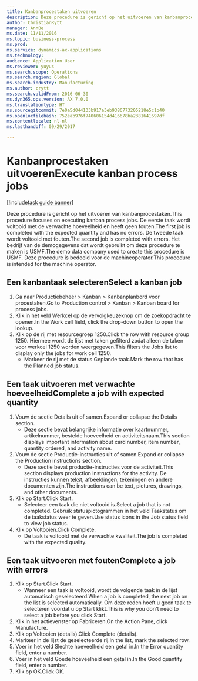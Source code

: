 ```yaml
--- 
title: Kanbanprocestaken uitvoeren
description: Deze procedure is gericht op het uitvoeren van kanbanprocestaken.
author: ChristianRytt
manager: AnnBe
ms.date: 11/11/2016
ms.topic: business-process
ms.prod: 
ms.service: dynamics-ax-applications
ms.technology: 
audience: Application User
ms.reviewer: yuyus
ms.search.scope: Operations
ms.search.region: Global
ms.search.industry: Manufacturing
ms.author: crytt
ms.search.validFrom: 2016-06-30
ms.dyn365.ops.version: AX 7.0.0
ms.translationtype: HT
ms.sourcegitcommit: 7e0a5d044133b917a3eb9386773205218e5c1b40
ms.openlocfilehash: 752eab976f740606154d416678ba2381641697df
ms.contentlocale: nl-nl
ms.lasthandoff: 09/29/2017

---
```

# <a name="execute-kanban-process-jobs"></a><span data-ttu-id="ead19-103">Kanbanprocestaken uitvoeren</span><span class="sxs-lookup"><span data-stu-id="ead19-103">Execute kanban process jobs</span></span>

[!include[task guide banner](../../includes/task-guide-banner.md)]

<span data-ttu-id="ead19-104">Deze procedure is gericht op het uitvoeren van kanbanprocestaken.</span><span class="sxs-lookup"><span data-stu-id="ead19-104">This procedure focuses on executing kanban process jobs.</span></span> <span data-ttu-id="ead19-105">De eerste taak wordt voltooid met de verwachte hoeveelheid en heeft geen fouten.</span><span class="sxs-lookup"><span data-stu-id="ead19-105">The first job is completed with the expected quantity and has no errors.</span></span> <span data-ttu-id="ead19-106">De tweede taak wordt voltooid met fouten.</span><span class="sxs-lookup"><span data-stu-id="ead19-106">The second job is completed with errors.</span></span> <span data-ttu-id="ead19-107">Het bedrijf van de demogegevens dat wordt gebruikt om deze procedure te maken is USMF.</span><span class="sxs-lookup"><span data-stu-id="ead19-107">The demo data company used to create this procedure is USMF.</span></span> <span data-ttu-id="ead19-108">Deze procedure is bedoeld voor de machineoperator.</span><span class="sxs-lookup"><span data-stu-id="ead19-108">This procedure is intended for the machine operator.</span></span>


## <a name="select-a-kanban-job"></a><span data-ttu-id="ead19-109">Een kanbantaak selecteren</span><span class="sxs-lookup"><span data-stu-id="ead19-109">Select a kanban job</span></span>
1. <span data-ttu-id="ead19-110">Ga naar Productiebeheer > Kanban > Kanbanplanbord voor procestaken.</span><span class="sxs-lookup"><span data-stu-id="ead19-110">Go to Production control > Kanban > Kanban board for process jobs.</span></span>
2. <span data-ttu-id="ead19-111">Klik in het veld Werkcel op de vervolgkeuzeknop om de zoekopdracht te openen.</span><span class="sxs-lookup"><span data-stu-id="ead19-111">In the Work cell field, click the drop-down button to open the lookup.</span></span>
3. <span data-ttu-id="ead19-112">Klik op de rij met resourcegroep 1250.</span><span class="sxs-lookup"><span data-stu-id="ead19-112">Click the row with resource group 1250.</span></span> <span data-ttu-id="ead19-113">Hiermee wordt de lijst met taken gefilterd zodat alleen de taken voor werkcel 1250 worden weergegeven.</span><span class="sxs-lookup"><span data-stu-id="ead19-113">This filters the Jobs list to display only the jobs for work cell 1250.</span></span>
    * <span data-ttu-id="ead19-114">Markeer de rij met de status Geplande taak.</span><span class="sxs-lookup"><span data-stu-id="ead19-114">Mark the row that has the Planned job status.</span></span>  

## <a name="complete-a-job-with-expected-quantity"></a><span data-ttu-id="ead19-115">Een taak uitvoeren met verwachte hoeveelheid</span><span class="sxs-lookup"><span data-stu-id="ead19-115">Complete a job with expected quantity</span></span>
1. <span data-ttu-id="ead19-116">Vouw de sectie Details uit of samen.</span><span class="sxs-lookup"><span data-stu-id="ead19-116">Expand or collapse the Details section.</span></span>
    * <span data-ttu-id="ead19-117">Deze sectie bevat belangrijke informatie over kaartnummer, artikelnummer, bestelde hoeveelheid en activiteitsnaam.</span><span class="sxs-lookup"><span data-stu-id="ead19-117">This section displays important information about card number, item number, quantity ordered, and activity name.</span></span>  
2. <span data-ttu-id="ead19-118">Vouw de sectie Productie-instructies uit of samen.</span><span class="sxs-lookup"><span data-stu-id="ead19-118">Expand or collapse the Production instructions section.</span></span>
    * <span data-ttu-id="ead19-119">Deze sectie bevat productie-instructies voor de activiteit.</span><span class="sxs-lookup"><span data-stu-id="ead19-119">This section displays production instructions for the activity.</span></span> <span data-ttu-id="ead19-120">De instructies kunnen tekst, afbeeldingen, tekeningen en andere documenten zijn.</span><span class="sxs-lookup"><span data-stu-id="ead19-120">The instructions can be text, pictures, drawings, and other documents.</span></span>  
3. <span data-ttu-id="ead19-121">Klik op Start.</span><span class="sxs-lookup"><span data-stu-id="ead19-121">Click Start.</span></span>
    * <span data-ttu-id="ead19-122">Selecteer een taak die niet voltooid is.</span><span class="sxs-lookup"><span data-stu-id="ead19-122">Select a job that is not completed.</span></span> <span data-ttu-id="ead19-123">Gebruik statuspictogrammen in het veld Taakstatus om de taakstatus weer te geven.</span><span class="sxs-lookup"><span data-stu-id="ead19-123">Use status icons in the Job status field to view job status.</span></span>      
4. <span data-ttu-id="ead19-124">Klik op Voltooien.</span><span class="sxs-lookup"><span data-stu-id="ead19-124">Click Complete.</span></span>
    * <span data-ttu-id="ead19-125">De taak is voltooid met de verwachte kwaliteit.</span><span class="sxs-lookup"><span data-stu-id="ead19-125">The job is completed with the expected quality.</span></span>  

## <a name="complete-a-job-with-errors"></a><span data-ttu-id="ead19-126">Een taak uitvoeren met fouten</span><span class="sxs-lookup"><span data-stu-id="ead19-126">Complete a job with errors</span></span>
1. <span data-ttu-id="ead19-127">Klik op Start.</span><span class="sxs-lookup"><span data-stu-id="ead19-127">Click Start.</span></span>
    * <span data-ttu-id="ead19-128">Wanneer een taak is voltooid, wordt de volgende taak in de lijst automatisch geselecteerd.</span><span class="sxs-lookup"><span data-stu-id="ead19-128">When a job is completed, the next job on the list is selected automatically.</span></span> <span data-ttu-id="ead19-129">Om deze reden hoeft u geen taak te selecteren voordat u op Start klikt.</span><span class="sxs-lookup"><span data-stu-id="ead19-129">This is why you don't need to select a job before you click Start.</span></span>  
2. <span data-ttu-id="ead19-130">Klik in het actievenster op Fabriceren.</span><span class="sxs-lookup"><span data-stu-id="ead19-130">On the Action Pane, click Manufacture.</span></span>
3. <span data-ttu-id="ead19-131">Klik op Voltooien (details).</span><span class="sxs-lookup"><span data-stu-id="ead19-131">Click Complete (details).</span></span>
4. <span data-ttu-id="ead19-132">Markeer in de lijst de geselecteerde rij.</span><span class="sxs-lookup"><span data-stu-id="ead19-132">In the list, mark the selected row.</span></span>
5. <span data-ttu-id="ead19-133">Voer in het veld Slechte hoeveelheid een getal in.</span><span class="sxs-lookup"><span data-stu-id="ead19-133">In the Error quantity field, enter a number.</span></span>
6. <span data-ttu-id="ead19-134">Voer in het veld Goede hoeveelheid een getal in.</span><span class="sxs-lookup"><span data-stu-id="ead19-134">In the Good quantity field, enter a number.</span></span>
7. <span data-ttu-id="ead19-135">Klik op OK.</span><span class="sxs-lookup"><span data-stu-id="ead19-135">Click OK.</span></span>


